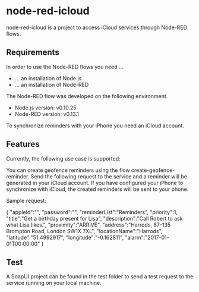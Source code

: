 # node-red-icloud

node-red-icloud is a project to access iCloud services through Node-RED flows.

## Requirements

In order to use the Node-RED flows you need ...

* ... an installation of Node.js
* ... an installation of Node-RED

The Node-RED flow was developed on the following environment.

* Node.js version: v0.10.25
* Node-RED version: v0.13.1

To synchronize reminders with your iPhone you need an iCloud account.

## Features

Currently, the following use case is supported:

You can create geofence reminders using the flow create-geofence-reminder. Send the following request to the service and a reminder will be generated in your iCloud account. If you have configured your iPhone to synchronize with iCloud, the created reminders will be sent to your phone.

Sample request:

{
"appleId":"",
"password":"",
"reminderList":"Reminders",
"priority":1,
"title":"Get a birthday present for Lisa",
"description":"Call Robert to ask what Lisa likes.",
"proximity":"ARRIVE",
"address":"Harrods, 87-135 Brompton Road, London SW1X 7XL",
"locationName":"Harrods",
"latitude":"51.4992917",
"longitude":"-0.162811",
"alarm":"2017-01-01T00:00:00"
}

## Test

A SoapUI project can be found in the test folder to send a test request to the service running on your local machine.